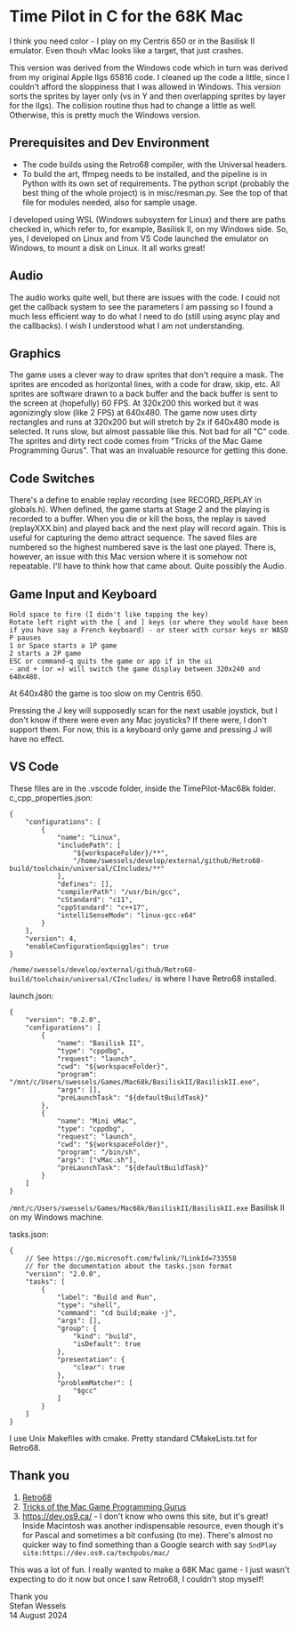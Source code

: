 # Time Pilot in C for the 68K Mac
I think you need color - I play on my Centris 650 or in the Basilisk II emulator.  Even thouh vMac looks like a target, that just crashes.  
  
This version was derived from the Windows code which in turn was derived from my original Apple IIgs 65816 code. I cleaned up the code a little, since I couldn't afford the sloppiness that I was allowed in Windows.  This version sorts the sprites by layer only (vs in Y and then overlapping sprites by layer for the IIgs).  The collision routine thus had to change a little as well.  Otherwise, this is pretty much the Windows version.  
  
## Prerequisites and Dev Environment 
* The code builds using the Retro68 compiler, with the Universal headers.  
* To build the art, ffmpeg needs to be installed, and the pipeline is in Python with its own set of requirements.  The python script (probably the best thing of the whole project) is in misc/resman.py.  See the top of that file for modules needed, also for sample usage.  
  
I developed using WSL (Windows subsystem for Linux) and there are paths checked in, which refer to, for example, Basilisk II, on my Windows side.  So, yes, I developed on Linux and from VS Code launched the emulator on Windows, to mount a disk on Linux.  It all works great!  

## Audio  
The audio works quite well, but there are issues with the code.  I could not get the callback system to see the parameters I am passing so I found a much less efficient way to do what I need to do (still using async play and the callbacks).  I wish I understood what I am not understanding.  
  
## Graphics  
The game uses a clever way to draw sprites that don't require a mask. The sprites are encoded as horizontal lines, with a code for draw, skip, etc.  All sprites are software drawn to a back buffer and the back buffer is sent to the screen at (hopefully) 60 FPS.  At 320x200 this worked but it was agonizingly slow (like 2 FPS) at 640x480.  The game now uses dirty rectangles and runs at 320x200 but will stretch by 2x if 640x480 mode is selected.  It runs slow, but almost passable like this.  Not bad for all "C" code.  The sprites and dirty rect code comes from "Tricks of the Mac Game Programming Gurus".  That was an invaluable resource for getting this done.  
  
## Code Switches  
There's a define to enable replay recording (see RECORD_REPLAY in globals.h).  When defined, the game starts at Stage 2 and the playing is recorded to a buffer.  When you die or kill the boss, the replay is saved (replayXXX.bin) and played back and the next play will record again.  This is useful for capturing the demo attract sequence.  The saved files are numbered so the highest numbered save is the last one played.  There is, however, an issue with this Mac version where it is somehow not repeatable.  I'll have to think how that came about.  Quite possibly the Audio.
  
## Game Input and Keyboard  
```
Hold space to fire (I didn't like tapping the key)  
Rotate left right with the [ and ] keys (or where they would have been if you have say a French keyboard) - or steer with cursor keys or WASD  
P pauses  
1 or Space starts a 1P game  
2 starts a 2P game  
ESC or command-q quits the game or app if in the ui  
- and + (or =) will switch the game display between 320x240 and 640x480.
```  
  
At 640x480 the game is too slow on my Centris 650.  

Pressing the J key will supposedly scan for the next usable joystick, but I don't know if there were even any Mac joysticks?  If there were, I don't support them.  For now, this is a keyboard only game and pressing J will have no effect.  

## VS Code  
These files are in the .vscode folder, inside the TimePilot-Mac68k folder.
c_cpp_properties.json:  
```
{
    "configurations": [
        {
            "name": "Linux",
            "includePath": [
                "${workspaceFolder}/**",
                "/home/swessels/develop/external/github/Retro68-build/toolchain/universal/CIncludes/**"
            ],
            "defines": [],
            "compilerPath": "/usr/bin/gcc",
            "cStandard": "c11",
            "cppStandard": "c++17",
            "intelliSenseMode": "linux-gcc-x64"
        }
    ],
    "version": 4,
    "enableConfigurationSquiggles": true
}
```  
`/home/swessels/develop/external/github/Retro68-build/toolchain/universal/CIncludes/` is where I have Retro68 installed.  
  
launch.json:  
```
{
    "version": "0.2.0",
    "configurations": [
        {
            "name": "Basilisk II",
            "type": "cppdbg",
            "request": "launch",
            "cwd": "${workspaceFolder}",
            "program": "/mnt/c/Users/swessels/Games/Mac68k/BasiliskII/BasiliskII.exe",
            "args": [],
            "preLaunchTask": "${defaultBuildTask}"
        },
        {
            "name": "Mini vMac",
            "type": "cppdbg",
            "request": "launch",
            "cwd": "${workspaceFolder}",
            "program": "/bin/sh",
            "args": ["vMac.sh"],
            "preLaunchTask": "${defaultBuildTask}"
        }
    ]
}
```  
`/mnt/c/Users/swessels/Games/Mac68k/BasiliskII/BasiliskII.exe` Basilisk II on my Windows machine.  
  
tasks.json:  
```
{
    // See https://go.microsoft.com/fwlink/?LinkId=733558
    // for the documentation about the tasks.json format
    "version": "2.0.0",
    "tasks": [
        {
            "label": "Build and Run",
            "type": "shell",
            "command": "cd build;make -j",
            "args": [],
            "group": {
                "kind": "build",
                "isDefault": true
            },
            "presentation": {
                "clear": true
            },
            "problemMatcher": [
                "$gcc"
            ]
        }
    ]
}
```  
I use Unix Makefiles with cmake.  Pretty standard CMakeLists.txt for Retro68.  
  
## Thank you  
1) [Retro68](https://github.com/autc04/Retro68)  
2) [Tricks of the Mac Game Programming Gurus](https://vintageapple.org/macprogramming/pdf/Tricks_Of_The_Mac_Game_Programming__Gurus_1995.pdf)  
3) https://dev.os9.ca/ - I don't know who owns this site, but it's great!  Inside Macintosh was another indispensable resource, even though it's for Pascal and sometimes a bit confusing (to me).  There's almost no quicker way to find something than a Google search with say `SndPlay site:https://dev.os9.ca/techpubs/mac/`  
  
This was a lot of fun.  I really wanted to make a 68K Mac game - I just wasn't expecting to do it now but once I saw Retro68, I couldn't stop myself!  

Thank you  
Stefan Wessels  
14 August 2024  
